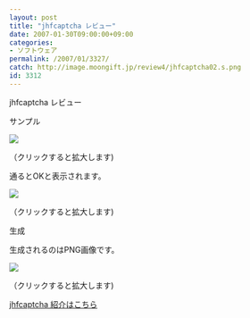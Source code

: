 ```yaml
---
layout: post
title: "jhfcaptcha レビュー"
date: 2007-01-30T09:00:00+09:00
categories:
- ソフトウェア
permalink: /2007/01/3327/
catch: http://image.moongift.jp/review4/jhfcaptcha02.s.png
id: 3312
---
```

jhfcaptcha レビュー  
<!--more-->

サンプル

  

[![](http://image.moongift.jp/review4/jhfcaptcha01.s.png)](http://image.moongift.jp/review4/jhfcaptcha01.png)  
  
（クリックすると拡大します)

  

通るとOKと表示されます。

  

[![](http://image.moongift.jp/review4/jhfcaptcha02.s.png)](http://image.moongift.jp/review4/jhfcaptcha02.png)  
  
（クリックすると拡大します)

  

生成

  

生成されるのはPNG画像です。

  

[![](http://image.moongift.jp/review4/jhfcaptcha03.s.png)](http://image.moongift.jp/review4/jhfcaptcha03.png)  
  
（クリックすると拡大します)

  

[jhfcaptcha 紹介はこちら](http://oss.moongift.jp/intro/i-3323.html)

